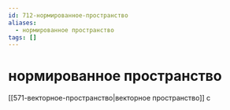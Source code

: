 ```yaml
---
id: 712-нормированное-пространство
aliases:
  - нормированное пространство
tags: []
---
```


# нормированное пространство
[[571-векторное-пространство|векторное пространство]] с 
